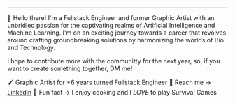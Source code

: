 

---

🔮 Hello there! I'm a Fullstack Engineer and former Graphic Artist with an unbridled passion for the captivating realms of Artificial Intelligence and Machine Learning. I'm on an exciting journey towards a career that revolves around crafting groundbreaking solutions by harmonizing the worlds of Bio and Technology.

I hope to contribute more with the communitty for the next year, so, if you want to create something together, DM me!

🖌️ Graphic Artist for +6 years turned Fullstack Engineer
🚀 Reach me → [Linkedin](https://linkedin.com/in/mographllo)
👀 Fun fact → I enjoy cooking and I *LOVE* to play Survival Games